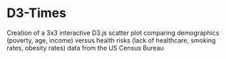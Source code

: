 # D3-Times
Creation of a 3x3 interactive D3.js scatter plot comparing demographics (poverty, age, income) versus health risks (lack of healthcare, smoking rates, obesity rates) data from the US Census Bureau
